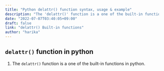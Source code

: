 ```yaml
---
title: "Python delattr() function syntax, usage & example"
description: "The 'delattr()' function is a one of the built-in functions in python"
date: "2022-07-07T03:40:05+09:00"
draft: false
link: "delattr() Built-in functions"
author: "harika"
---
```


## `delattr()` function in python

1. The `delattr()` function is a one of the built-in functions in python.